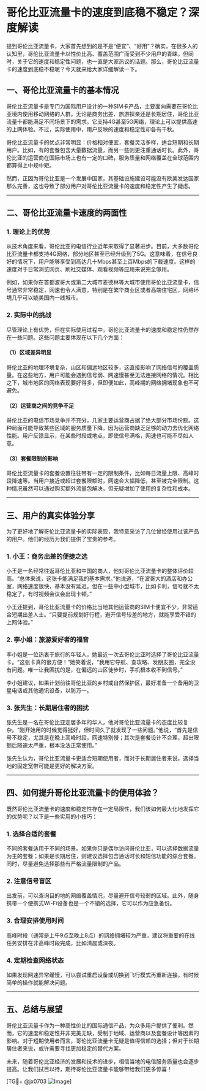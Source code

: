# 哥伦比亚流量卡的速度到底稳不稳定？深度解读

提到哥伦比亚流量卡，大家首先想到的是不是“便宜”、“好用”？确实，在很多人的认知里，哥伦比亚流量卡以性价比高、覆盖范围广而受到不少用户的青睐。但同时，关于它的速度和稳定性问题，也一直是大家热议的话题。那么，哥伦比亚流量卡的速度到底稳不稳呢？今天就来给大家详细解读一下。

## 一、哥伦比亚流量卡的基本情况

哥伦比亚流量卡是专门为国际用户设计的一种SIM卡产品，主要面向需要在哥伦比亚境内使用移动网络的人群。无论是商务出差、旅游探亲还是长期居住，哥伦比亚流量卡都能满足不同场景下的需求。它支持4G甚至5G网络，理论上可以提供高速的上网体验。不过，实际使用中，用户反映的速度和稳定性却各有千秋。

哥伦比亚流量卡的优点非常明显：价格相对便宜，套餐灵活多样，适合短期和长期用户。比如，有的套餐包含大量数据流量，而另一些则更注重通话时长。此外，哥伦比亚的运营商在国际市场上也有一定的口碑，服务质量和网络覆盖在全球范围内都算得上中规中矩。

然而，正因为哥伦比亚是一个发展中国家，其基础设施建设可能没有欧美发达国家那么完善，这也导致了部分用户对哥伦比亚流量卡的速度和稳定性产生了疑虑。

---

## 二、哥伦比亚流量卡速度的两面性

### 1. 理论上的优势

从技术角度来看，哥伦比亚的电信行业近年来取得了显著进步。目前，大多数哥伦比亚流量卡都支持4G网络，部分地区甚至已经升级到了5G。这意味着，在信号良好的情况下，用户能够享受到高达几十Mbps甚至上百Mbps的下载速度。这样的速度对于日常浏览网页、刷社交媒体、观看视频等应用来说完全够用。

例如，如果你在首都波哥大或第二大城市麦德林等大城市使用哥伦比亚流量卡，信号通常非常稳定，网速也令人满意。特别是在繁华商业区或者高端住宅区，网络环境几乎可以媲美国内一线城市。

### 2. 实际中的挑战

尽管理论上有优势，但在实际使用过程中，哥伦比亚流量卡的速度和稳定性仍然存在一些问题。这些问题主要体现在以下几个方面：

#### （1）区域差异明显

哥伦比亚的地理环境复杂，山区和偏远地区较多，这直接影响了网络信号的覆盖质量。在这些地方，用户可能会遇到信号弱、网速慢甚至无法连接网络的情况。相比之下，城市地区的网络表现要好得多，但即便如此，高峰期的网络拥堵现象也不可避免。

#### （2）运营商之间的竞争不足

哥伦比亚的电信市场竞争并不充分，几家主要运营商占据了绝大部分市场份额。这种局面可能导致某些区域的服务质量下降，因为运营商缺乏足够的动力去优化网络性能。用户反馈显示，在某些时段或地点，即使信号满格，网速也可能不尽如人意。

#### （3）套餐限制的影响

哥伦比亚流量卡的套餐设置往往带有一定的限制条件，比如每日流量上限、高峰时段降速等。当用户接近或超过套餐限额时，网速会大幅降低，甚至被完全限制。这种情况虽然可以通过购买额外流量包解决，但无疑增加了使用的复杂性和成本。

---

## 三、用户的真实体验分享

为了更好地了解哥伦比亚流量卡的实际表现，我特意采访了几位曾经使用过该产品的用户。他们的经历为我们提供了宝贵的参考。

### 1. 小王：商务出差的便捷之选

小王是一名经常往返哥伦比亚和中国的商人，他对哥伦比亚流量卡的整体评价较高。“总体来说，这张卡能满足我的基本需求。”他说道，“在波哥大的酒店和办公室，网络速度很快，基本没有延迟。但在一些中小型城市，比如卡利，信号就不太稳定了，有时视频会议会出现卡顿。”

小王还提到，哥伦比亚流量卡的价格比当地其他运营商的SIM卡便宜不少，非常适合短期出差人士。“只要提前规划好行程，避开信号较差的地方，就能享受不错的上网体验。”

### 2. 李小姐：旅游爱好者的福音

李小姐是一位热衷于旅行的年轻人，她最近一次去哥伦比亚时选择了哥伦比亚流量卡。“这张卡真的很方便！”她笑着说，“我用它导航、查攻略、发朋友圈，完全没有问题。唯一让我困扰的是，在偏远的山区徒步时，手机根本收不到信号。”

李小姐建议，如果计划前往哥伦比亚的乡村或自然保护区，最好准备一个备用的卫星电话或其他通讯设备，以防万一。

### 3. 张先生：长期居住者的困扰

张先生是一名在哥伦比亚定居多年的华人，他对哥伦比亚流量卡的态度比较复杂。“刚开始用的时候觉得挺好，但时间久了就发现了一些问题。”他说，“首先是信号不稳定，尤其是在晚上高峰时段，网速特别慢；其次是套餐设计不合理，超出限额后降速太严重，根本没法正常使用。”

张先生认为，哥伦比亚流量卡更适合短期使用者，而对于长期居住者来说，选择当地的固定宽带可能是更好的解决方案。

---

## 四、如何提升哥伦比亚流量卡的使用体验？

既然哥伦比亚流量卡的速度和稳定性存在一定局限性，我们该如何最大化地发挥它的优势呢？以下是一些实用的小技巧：

### 1. 选择合适的套餐

不同的套餐适用于不同的场景。如果你只是偶尔访问哥伦比亚，可以选择数据流量为主的套餐；如果是长期居住，则建议选择包含通话时长和短信功能的综合套餐。同时，尽量避免选择那些有严格流量限制的产品。

### 2. 注意信号盲区

出发前，可以查询目的地的网络覆盖情况，尽量避开信号较弱的区域。此外，随身携带一个便携式Wi-Fi设备也是一个不错的选择，它可以作为应急备份。

### 3. 合理安排使用时间

高峰时段（通常是上午9点至晚上8点）的网络拥堵较为严重，建议将重要的在线任务安排在非高峰时段完成，比如清晨或深夜。

### 4. 定期检查网络状态

如果发现网速异常缓慢，可以尝试重启设备或切换到飞行模式再重新连接。有时候简单的操作就能解决问题。

---

## 五、总结与展望

哥伦比亚流量卡作为一种高性价比的国际通信产品，为众多用户提供了便利。然而，它的速度和稳定性并非完美无缺，受制于地域、运营商以及套餐设计等因素的影响。对于短期使用者而言，哥伦比亚流量卡无疑是值得信赖的选择；但对于长期居住者来说，或许需要寻找更加稳定的替代方案。

未来，随着哥伦比亚经济的发展和技术的进步，相信当地的电信服务质量也会逐步提高。让我们拭目以待，期待哥伦比亚流量卡能够带给我们更多惊喜！

[TG💪+ @jx0703 ![Image](https://github.com/user-attachments/assets/dbca1d08-cadb-493c-b0ec-ad6f7a83f270)]